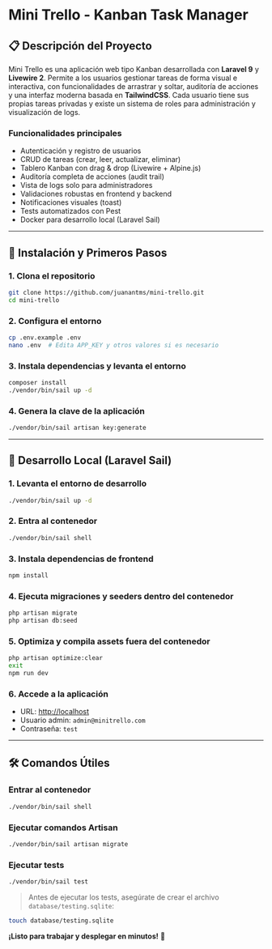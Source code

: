 # Mini Trello - Kanban Task Manager

## 📋 Descripción del Proyecto

Mini Trello es una aplicación web tipo Kanban desarrollada con **Laravel 9** y **Livewire 2**. Permite a los usuarios gestionar tareas de forma visual e interactiva, con funcionalidades de arrastrar y soltar, auditoría de acciones y una interfaz moderna basada en **TailwindCSS**. Cada usuario tiene sus propias tareas privadas y existe un sistema de roles para administración y visualización de logs.

### Funcionalidades principales
- Autenticación y registro de usuarios
- CRUD de tareas (crear, leer, actualizar, eliminar)
- Tablero Kanban con drag & drop (Livewire + Alpine.js)
- Auditoría completa de acciones (audit trail)
- Vista de logs solo para administradores
- Validaciones robustas en frontend y backend
- Notificaciones visuales (toast)
- Tests automatizados con Pest
- Docker para desarrollo local (Laravel Sail)

---

## 🚀 Instalación y Primeros Pasos

### 1. Clona el repositorio
```bash
git clone https://github.com/juanantms/mini-trello.git
cd mini-trello
```

### 2. Configura el entorno
```bash
cp .env.example .env
nano .env  # Edita APP_KEY y otros valores si es necesario
```

### 3. Instala dependencias y levanta el entorno
```bash
composer install
./vendor/bin/sail up -d
```

### 4. Genera la clave de la aplicación
```bash
./vendor/bin/sail artisan key:generate
```

---

## 🧪 Desarrollo Local (Laravel Sail)

### 1. Levanta el entorno de desarrollo
```bash
./vendor/bin/sail up -d
```

### 2. Entra al contenedor
```bash
./vendor/bin/sail shell
```

### 3. Instala dependencias de frontend
```bash
npm install
```

### 4. Ejecuta migraciones y seeders dentro del contenedor
```bash
php artisan migrate
php artisan db:seed
```

### 5. Optimiza y compila assets fuera del contenedor
```bash
php artisan optimize:clear
exit
npm run dev
```

### 6. Accede a la aplicación
- URL: [http://localhost](http://localhost)
- Usuario admin: `admin@minitrello.com`
- Contraseña: `test`

---

## 🛠️ Comandos Útiles

### Entrar al contenedor
```bash
./vendor/bin/sail shell
```

### Ejecutar comandos Artisan
```bash
./vendor/bin/sail artisan migrate
```

### Ejecutar tests
```bash
./vendor/bin/sail test
```

> Antes de ejecutar los tests, asegúrate de crear el archivo `database/testing.sqlite`:
```bash
touch database/testing.sqlite
```

**¡Listo para trabajar y desplegar en minutos!** 🚀
